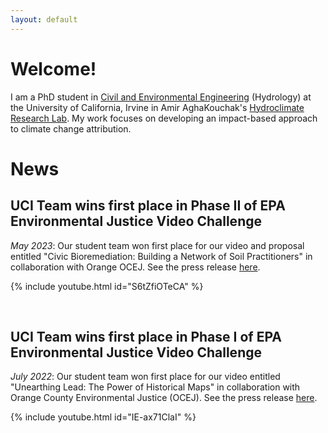 ```yaml
---
layout: default
---
```


# Welcome!

I am a PhD student in [Civil and Environmental Engineering](https://engineering.uci.edu/dept/cee) (Hydrology) at the University of California, Irvine in Amir AghaKouchak's [Hydroclimate Research Lab](https://amir.eng.uci.edu/index.php). My work focuses on developing an impact-based approach to climate change attribution. 

# News
## UCI Team wins first place in Phase II of EPA Environmental Justice Video Challenge
*May 2023*: Our student team won first place for our video and proposal entitled "Civic Bioremediation: Building a Network of Soil Practitioners" in collaboration with Orange OCEJ. See the press release [here](https://www.epa.gov/innovation/phase-2-winners-ej-video-challenge-students).

{% include youtube.html id="S6tZfiOTeCA" %}

<br/>  

## UCI Team wins first place in Phase I of EPA Environmental Justice Video Challenge
*July 2022*: Our student team won first place for our video entitled "Unearthing Lead: The Power of Historical Maps" in collaboration with Orange County Environmental Justice (OCEJ). See the press release [here](https://www.epa.gov/innovation/phase-1-winners-ej-video-challenge-students).

{% include youtube.html id="IE-ax71ClaI" %}

